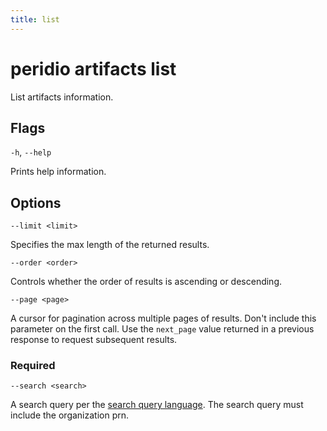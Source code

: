 ```yaml
---
title: list
---
```


# peridio artifacts list

List artifacts information.

## Flags

`-h`, `--help`

Prints help information.

## Options

`--limit <limit>`

Specifies the max length of the returned results.

`--order <order>`

Controls whether the order of results is ascending or descending.

`--page <page>`

A cursor for pagination across multiple pages of results. Don't include this parameter on the first call. Use the `next_page` value returned in a previous response to request subsequent results.

### Required

`--search <search>`

A search query per the [search query language](https://docs.peridio.com/admin-api#section/Search-Query-Language). The search query must include the organization prn.
